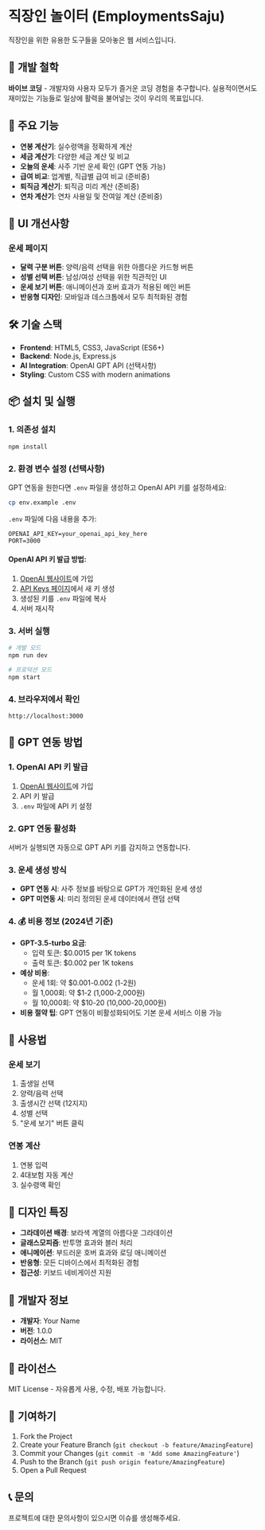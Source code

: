 # 직장인 놀이터 (EmploymentsSaju)

직장인을 위한 유용한 도구들을 모아놓은 웹 서비스입니다.

## 🎯 개발 철학

**바이브 코딩** - 개발자와 사용자 모두가 즐거운 코딩 경험을 추구합니다. 
실용적이면서도 재미있는 기능들로 일상에 활력을 불어넣는 것이 우리의 목표입니다.

## 🚀 주요 기능

- **연봉 계산기**: 실수령액을 정확하게 계산
- **세금 계산기**: 다양한 세금 계산 및 비교
- **오늘의 운세**: 사주 기반 운세 확인 (GPT 연동 가능)
- **급여 비교**: 업계별, 직급별 급여 비교 (준비중)
- **퇴직금 계산기**: 퇴직금 미리 계산 (준비중)
- **연차 계산기**: 연차 사용일 및 잔여일 계산 (준비중)

## 🎨 UI 개선사항

### 운세 페이지

- **달력 구분 버튼**: 양력/음력 선택을 위한 아름다운 카드형 버튼
- **성별 선택 버튼**: 남성/여성 선택을 위한 직관적인 UI
- **운세 보기 버튼**: 애니메이션과 호버 효과가 적용된 메인 버튼
- **반응형 디자인**: 모바일과 데스크톱에서 모두 최적화된 경험

## 🛠️ 기술 스택

- **Frontend**: HTML5, CSS3, JavaScript (ES6+)
- **Backend**: Node.js, Express.js
- **AI Integration**: OpenAI GPT API (선택사항)
- **Styling**: Custom CSS with modern animations

## 📦 설치 및 실행

### 1. 의존성 설치

```bash
npm install
```

### 2. 환경 변수 설정 (선택사항)

GPT 연동을 원한다면 `.env` 파일을 생성하고 OpenAI API 키를 설정하세요:

```bash
cp env.example .env
```

`.env` 파일에 다음 내용을 추가:

```
OPENAI_API_KEY=your_openai_api_key_here
PORT=3000
```

#### OpenAI API 키 발급 방법:

1. [OpenAI 웹사이트](https://platform.openai.com/)에 가입
2. [API Keys 페이지](https://platform.openai.com/api-keys)에서 새 키 생성
3. 생성된 키를 `.env` 파일에 복사
4. 서버 재시작

### 3. 서버 실행

```bash
# 개발 모드
npm run dev

# 프로덕션 모드
npm start
```

### 4. 브라우저에서 확인

```
http://localhost:3000
```

## 🔮 GPT 연동 방법

### 1. OpenAI API 키 발급

1. [OpenAI 웹사이트](https://platform.openai.com/)에 가입
2. API 키 발급
3. `.env` 파일에 API 키 설정

### 2. GPT 연동 활성화

서버가 실행되면 자동으로 GPT API 키를 감지하고 연동합니다.

### 3. 운세 생성 방식

- **GPT 연동 시**: 사주 정보를 바탕으로 GPT가 개인화된 운세 생성
- **GPT 미연동 시**: 미리 정의된 운세 데이터에서 랜덤 선택

### 4. 💰 비용 정보 (2024년 기준)

- **GPT-3.5-turbo 요금**:
  - 입력 토큰: $0.0015 per 1K tokens
  - 출력 토큰: $0.002 per 1K tokens
- **예상 비용**:
  - 운세 1회: 약 $0.001-0.002 (1-2원)
  - 월 1,000회: 약 $1-2 (1,000-2,000원)
  - 월 10,000회: 약 $10-20 (10,000-20,000원)
- **비용 절약 팁**: GPT 연동이 비활성화되어도 기본 운세 서비스 이용 가능

## 📱 사용법

### 운세 보기

1. 출생일 선택
2. 양력/음력 선택
3. 출생시간 선택 (12지지)
4. 성별 선택
5. "운세 보기" 버튼 클릭

### 연봉 계산

1. 연봉 입력
2. 4대보험 자동 계산
3. 실수령액 확인

## 🎨 디자인 특징

- **그라데이션 배경**: 보라색 계열의 아름다운 그라데이션
- **글래스모피즘**: 반투명 효과와 블러 처리
- **애니메이션**: 부드러운 호버 효과와 로딩 애니메이션
- **반응형**: 모든 디바이스에서 최적화된 경험
- **접근성**: 키보드 네비게이션 지원

## 🔧 개발자 정보

- **개발자**: Your Name
- **버전**: 1.0.0
- **라이선스**: MIT

## 📝 라이선스

MIT License - 자유롭게 사용, 수정, 배포 가능합니다.

## 🤝 기여하기

1. Fork the Project
2. Create your Feature Branch (`git checkout -b feature/AmazingFeature`)
3. Commit your Changes (`git commit -m 'Add some AmazingFeature'`)
4. Push to the Branch (`git push origin feature/AmazingFeature`)
5. Open a Pull Request

## 📞 문의

프로젝트에 대한 문의사항이 있으시면 이슈를 생성해주세요.
